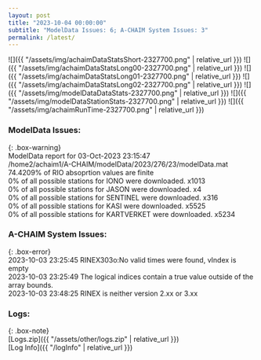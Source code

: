 ```yaml
---
layout: post
title: "2023-10-04 00:00:00"
subtitle: "ModelData Issues: 6; A-CHAIM System Issues: 3"
permalink: /latest/
---
```


![]({{ "/assets/img/achaimDataStatsShort-2327700.png" | relative_url }})
![]({{ "/assets/img/achaimDataStatsLong00-2327700.png" | relative_url }})
![]({{ "/assets/img/achaimDataStatsLong01-2327700.png" | relative_url }})
![]({{ "/assets/img/achaimDataStatsLong02-2327700.png" | relative_url }})
![]({{ "/assets/img/modelDataDataStats-2327700.png" | relative_url }})
![]({{ "/assets/img/modelDataStationStats-2327700.png" | relative_url }})
![]({{ "/assets/img/achaimRunTime-2327700.png" | relative_url }})


### ModelData Issues:  
  
{: .box-warning}  
 ModelData report for 03-Oct-2023 23:15:47   
 /home2/achaim1/A-CHAIM/modelData/2023/276/23/modelData.mat   
 74.4209% of RIO absoprtion values are finite   
 0% of all possible stations for IONO were downloaded. x1013   
 0% of all possible stations for JASON were downloaded. x4   
 0% of all possible stations for SENTINEL were downloaded. x316   
 0% of all possible stations for KASI were downloaded. x5525   
 0% of all possible stations for KARTVERKET were downloaded. x5234   
  
### A-CHAIM System Issues:  
  
{: .box-error}  
2023-10-03 23:25:45 RINEX303o:No valid times were found, vIndex is empty  
2023-10-03 23:25:49 The logical indices contain a true value outside of the array bounds.  
2023-10-03 23:48:25 RINEX is neither version 2.xx or 3.xx  

### Logs:  
  
{: .box-note}  
[Logs.zip]({{ "/assets/other/logs.zip" | relative_url }})  
[Log Info]({{ "/logInfo" | relative_url }})  
